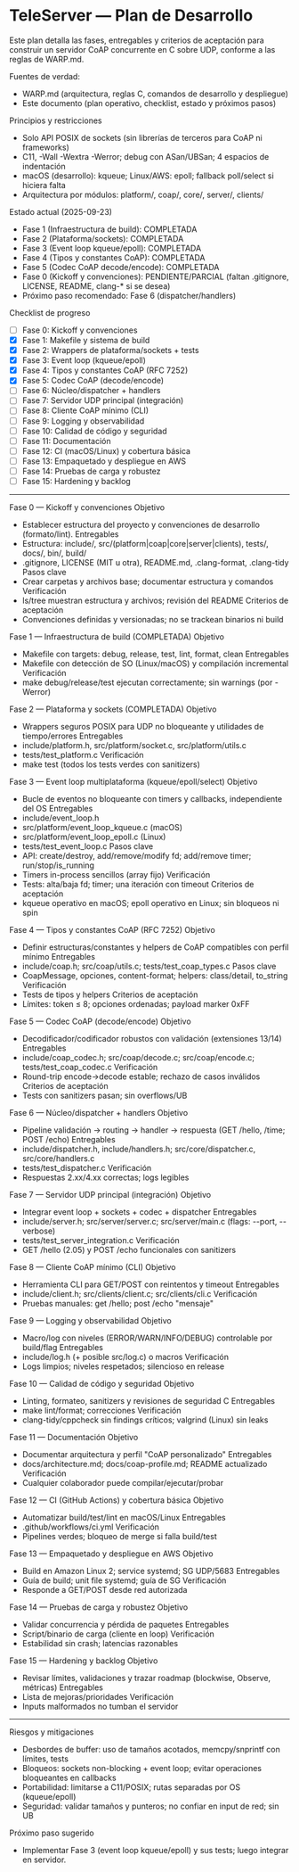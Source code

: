 # TeleServer — Plan de Desarrollo

Este plan detalla las fases, entregables y criterios de aceptación para construir
un servidor CoAP concurrente en C sobre UDP, conforme a las reglas de WARP.md.

Fuentes de verdad:
- WARP.md (arquitectura, reglas C, comandos de desarrollo y despliegue)
- Este documento (plan operativo, checklist, estado y próximos pasos)

Principios y restricciones
- Solo API POSIX de sockets (sin librerías de terceros para CoAP ni frameworks)
- C11, -Wall -Wextra -Werror; debug con ASan/UBSan; 4 espacios de indentación
- macOS (desarrollo): kqueue; Linux/AWS: epoll; fallback poll/select si hiciera falta
- Arquitectura por módulos: platform/, coap/, core/, server/, clients/

Estado actual (2025-09-23)
- Fase 1 (Infraestructura de build): COMPLETADA
- Fase 2 (Plataforma/sockets): COMPLETADA
- Fase 3 (Event loop kqueue/epoll): COMPLETADA
- Fase 4 (Tipos y constantes CoAP): COMPLETADA
- Fase 5 (Codec CoAP decode/encode): COMPLETADA
- Fase 0 (Kickoff y convenciones): PENDIENTE/PARCIAL (faltan .gitignore, LICENSE, README, clang-* si se desea)
- Próximo paso recomendado: Fase 6 (dispatcher/handlers)

Checklist de progreso
- [ ] Fase 0: Kickoff y convenciones
- [x] Fase 1: Makefile y sistema de build
- [x] Fase 2: Wrappers de plataforma/sockets + tests
- [x] Fase 3: Event loop (kqueue/epoll)
- [x] Fase 4: Tipos y constantes CoAP (RFC 7252)
- [x] Fase 5: Codec CoAP (decode/encode)
- [ ] Fase 6: Núcleo/dispatcher + handlers
- [ ] Fase 7: Servidor UDP principal (integración)
- [ ] Fase 8: Cliente CoAP mínimo (CLI)
- [ ] Fase 9: Logging y observabilidad
- [ ] Fase 10: Calidad de código y seguridad
- [ ] Fase 11: Documentación
- [ ] Fase 12: CI (macOS/Linux) y cobertura básica
- [ ] Fase 13: Empaquetado y despliegue en AWS
- [ ] Fase 14: Pruebas de carga y robustez
- [ ] Fase 15: Hardening y backlog

---

Fase 0 — Kickoff y convenciones
Objetivo
- Establecer estructura del proyecto y convenciones de desarrollo (formato/lint).
Entregables
- Estructura: include/, src/(platform|coap|core|server|clients), tests/, docs/, bin/, build/
- .gitignore, LICENSE (MIT u otra), README.md, .clang-format, .clang-tidy
Pasos clave
- Crear carpetas y archivos base; documentar estructura y comandos
Verificación
- ls/tree muestran estructura y archivos; revisión del README
Criterios de aceptación
- Convenciones definidas y versionadas; no se trackean binarios ni build

Fase 1 — Infraestructura de build (COMPLETADA)
Objetivo
- Makefile con targets: debug, release, test, lint, format, clean
Entregables
- Makefile con detección de SO (Linux/macOS) y compilación incremental
Verificación
- make debug/release/test ejecutan correctamente; sin warnings (por -Werror)

Fase 2 — Plataforma y sockets (COMPLETADA)
Objetivo
- Wrappers seguros POSIX para UDP no bloqueante y utilidades de tiempo/errores
Entregables
- include/platform.h, src/platform/socket.c, src/platform/utils.c
- tests/test_platform.c
Verificación
- make test (todos los tests verdes con sanitizers)

Fase 3 — Event loop multiplataforma (kqueue/epoll/select)
Objetivo
- Bucle de eventos no bloqueante con timers y callbacks, independiente del OS
Entregables
- include/event_loop.h
- src/platform/event_loop_kqueue.c (macOS)
- src/platform/event_loop_epoll.c (Linux)
- tests/test_event_loop.c
Pasos clave
- API: create/destroy, add/remove/modify fd; add/remove timer; run/stop/is_running
- Timers in-process sencillos (array fijo)
Verificación
- Tests: alta/baja fd; timer; una iteración con timeout
Criterios de aceptación
- kqueue operativo en macOS; epoll operativo en Linux; sin bloqueos ni spin

Fase 4 — Tipos y constantes CoAP (RFC 7252)
Objetivo
- Definir estructuras/constantes y helpers de CoAP compatibles con perfil mínimo
Entregables
- include/coap.h; src/coap/utils.c; tests/test_coap_types.c
Pasos clave
- CoapMessage, opciones, content-format; helpers: class/detail, to_string
Verificación
- Tests de tipos y helpers
Criterios de aceptación
- Límites: token ≤ 8; opciones ordenadas; payload marker 0xFF

Fase 5 — Codec CoAP (decode/encode)
Objetivo
- Decodificador/codificador robustos con validación (extensiones 13/14)
Entregables
- include/coap_codec.h; src/coap/decode.c; src/coap/encode.c; tests/test_coap_codec.c
Verificación
- Round-trip encode→decode estable; rechazo de casos inválidos
Criterios de aceptación
- Tests con sanitizers pasan; sin overflows/UB

Fase 6 — Núcleo/dispatcher + handlers
Objetivo
- Pipeline validación → routing → handler → respuesta (GET /hello, /time; POST /echo)
Entregables
- include/dispatcher.h, include/handlers.h; src/core/dispatcher.c, src/core/handlers.c
- tests/test_dispatcher.c
Verificación
- Respuestas 2.xx/4.xx correctas; logs legibles

Fase 7 — Servidor UDP principal (integración)
Objetivo
- Integrar event loop + sockets + codec + dispatcher
Entregables
- include/server.h; src/server/server.c; src/server/main.c (flags: --port, --verbose)
- tests/test_server_integration.c
Verificación
- GET /hello (2.05) y POST /echo funcionales con sanitizers

Fase 8 — Cliente CoAP mínimo (CLI)
Objetivo
- Herramienta CLI para GET/POST con reintentos y timeout
Entregables
- include/client.h; src/clients/client.c; src/clients/cli.c
Verificación
- Pruebas manuales: get /hello; post /echo "mensaje"

Fase 9 — Logging y observabilidad
Objetivo
- Macro/log con niveles (ERROR/WARN/INFO/DEBUG) controlable por build/flag
Entregables
- include/log.h (+ posible src/log.c) o macros
Verificación
- Logs limpios; niveles respetados; silencioso en release

Fase 10 — Calidad de código y seguridad
Objetivo
- Linting, formateo, sanitizers y revisiones de seguridad C
Entregables
- make lint/format; correcciones
Verificación
- clang-tidy/cppcheck sin findings críticos; valgrind (Linux) sin leaks

Fase 11 — Documentación
Objetivo
- Documentar arquitectura y perfil "CoAP personalizado"
Entregables
- docs/architecture.md; docs/coap-profile.md; README actualizado
Verificación
- Cualquier colaborador puede compilar/ejecutar/probar

Fase 12 — CI (GitHub Actions) y cobertura básica
Objetivo
- Automatizar build/test/lint en macOS/Linux
Entregables
- .github/workflows/ci.yml
Verificación
- Pipelines verdes; bloqueo de merge si falla build/test

Fase 13 — Empaquetado y despliegue en AWS
Objetivo
- Build en Amazon Linux 2; service systemd; SG UDP/5683
Entregables
- Guía de build; unit file systemd; guía de SG
Verificación
- Responde a GET/POST desde red autorizada

Fase 14 — Pruebas de carga y robustez
Objetivo
- Validar concurrencia y pérdida de paquetes
Entregables
- Script/binario de carga (cliente en loop)
Verificación
- Estabilidad sin crash; latencias razonables

Fase 15 — Hardening y backlog
Objetivo
- Revisar límites, validaciones y trazar roadmap (blockwise, Observe, métricas)
Entregables
- Lista de mejoras/prioridades
Verificación
- Inputs malformados no tumban el servidor

---

Riesgos y mitigaciones
- Desbordes de buffer: uso de tamaños acotados, memcpy/snprintf con límites, tests
- Bloqueos: sockets non-blocking + event loop; evitar operaciones bloqueantes en callbacks
- Portabilidad: limitarse a C11/POSIX; rutas separadas por OS (kqueue/epoll)
- Seguridad: validar tamaños y punteros; no confiar en input de red; sin UB

Próximo paso sugerido
- Implementar Fase 3 (event loop kqueue/epoll) y sus tests; luego integrar en servidor.
